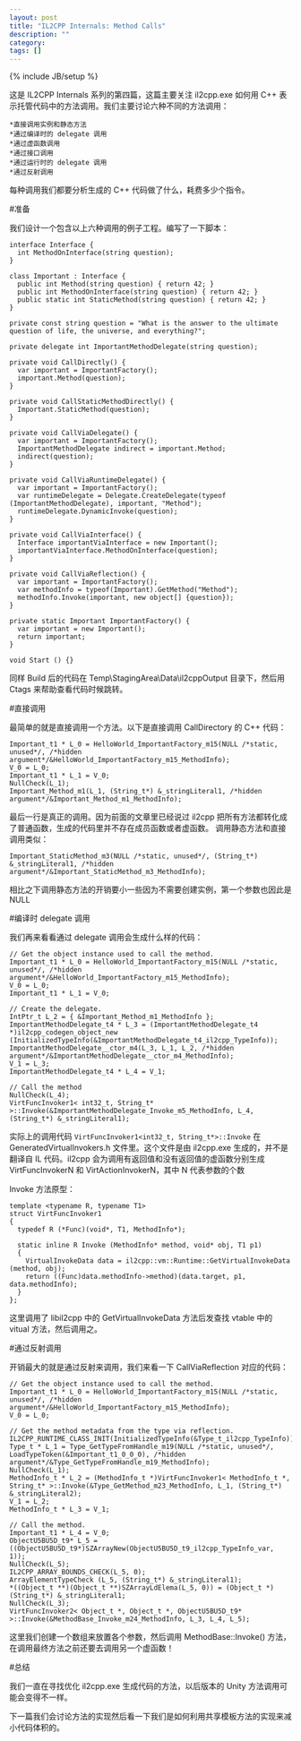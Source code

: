 ```yaml
---
layout: post
title: "IL2CPP Internals: Method Calls"
description: ""
category: 
tags: []
---
```

{% include JB/setup %}

这是 IL2CPP Internals 系列的第四篇，这篇主要关注 il2cpp.exe 如何用 C++ 表示托管代码中的方法调用。我们主要讨论六种不同的方法调用：

	*直接调用实例和静态方法
	*通过编译时的 delegate 调用
	*通过虚函数调用
	*通过接口调用
	*通过运行时的 delegate 调用
	*通过反射调用

每种调用我们都要分析生成的 C++ 代码做了什么，耗费多少个指令。

#准备

我们设计一个包含以上六种调用的例子工程。编写了一下脚本：

	interface Interface {
	  int MethodOnInterface(string question);
	}
	 
	class Important : Interface {
	  public int Method(string question) { return 42; }
	  public int MethodOnInterface(string question) { return 42; }
	  public static int StaticMethod(string question) { return 42; }
	}

	private const string question = "What is the answer to the ultimate question of life, the universe, and everything?";
	 
	private delegate int ImportantMethodDelegate(string question);

	private void CallDirectly() {
	  var important = ImportantFactory();
	  important.Method(question);
	}
	 
	private void CallStaticMethodDirectly() {
	  Important.StaticMethod(question);
	}
	 
	private void CallViaDelegate() {
	  var important = ImportantFactory();
	  ImportantMethodDelegate indirect = important.Method;
	  indirect(question);
	}
	 
	private void CallViaRuntimeDelegate() {
	  var important = ImportantFactory();
	  var runtimeDelegate = Delegate.CreateDelegate(typeof (ImportantMethodDelegate), important, "Method");
	  runtimeDelegate.DynamicInvoke(question);
	}
	 
	private void CallViaInterface() {
	  Interface importantViaInterface = new Important();
	  importantViaInterface.MethodOnInterface(question);
	}
	 
	private void CallViaReflection() {
	  var important = ImportantFactory();
	  var methodInfo = typeof(Important).GetMethod("Method");
	  methodInfo.Invoke(important, new object[] {question});
	}
	 
	private static Important ImportantFactory() {
	  var important = new Important();
	  return important;
	}
	 
	void Start () {}

同样 Build 后的代码在 Temp\StagingArea\Data\il2cppOutput 目录下，然后用 Ctags 来帮助查看代码时候跳转。

#直接调用

最简单的就是直接调用一个方法。以下是直接调用 CallDirectory 的 C++ 代码：

	Important_t1 * L_0 = HelloWorld_ImportantFactory_m15(NULL /*static, unused*/, /*hidden argument*/&HelloWorld_ImportantFactory_m15_MethodInfo);
	V_0 = L_0;
	Important_t1 * L_1 = V_0;
	NullCheck(L_1);
	Important_Method_m1(L_1, (String_t*) &_stringLiteral1, /*hidden argument*/&Important_Method_m1_MethodInfo);

最后一行是真正的调用。因为前面的文章里已经说过 il2cpp 把所有方法都转化成了普通函数，生成的代码里并不存在成员函数或者虚函数。
调用静态方法和直接调用类似：

	Important_StaticMethod_m3(NULL /*static, unused*/, (String_t*) &_stringLiteral1, /*hidden argument*/&Important_StaticMethod_m3_MethodInfo);

相比之下调用静态方法的开销要小一些因为不需要创建实例，第一个参数也因此是 NULL

#编译时 delegate 调用

我们再来看看通过 delegate 调用会生成什么样的代码：

	// Get the object instance used to call the method.
	Important_t1 * L_0 = HelloWorld_ImportantFactory_m15(NULL /*static, unused*/, /*hidden argument*/&HelloWorld_ImportantFactory_m15_MethodInfo);
	V_0 = L_0;
	Important_t1 * L_1 = V_0;
	 
	// Create the delegate.
	IntPtr_t L_2 = { &Important_Method_m1_MethodInfo };
	ImportantMethodDelegate_t4 * L_3 = (ImportantMethodDelegate_t4 *)il2cpp_codegen_object_new (InitializedTypeInfo(&ImportantMethodDelegate_t4_il2cpp_TypeInfo));
	ImportantMethodDelegate__ctor_m4(L_3, L_1, L_2, /*hidden argument*/&ImportantMethodDelegate__ctor_m4_MethodInfo);
	V_1 = L_3;
	ImportantMethodDelegate_t4 * L_4 = V_1;
	 
	// Call the method
	NullCheck(L_4);
	VirtFuncInvoker1< int32_t, String_t* >::Invoke(&ImportantMethodDelegate_Invoke_m5_MethodInfo, L_4, (String_t*) &_stringLiteral1);

实际上的调用代码 `VirtFuncInvoker1<int32_t, String_t*>::Invoke` 在 GeneratedVirtualInvokers.h 文件里。这个文件是由 il2cpp.exe 生成的，并不是翻译自 IL 代码。il2cpp 会为调用有返回值和没有返回值的虚函数分别生成 VirtFuncInvokerN 和 VirtActionInvokerN，其中 N 代表参数的个数

Invoke 方法原型：

	template <typename R, typename T1>
	struct VirtFuncInvoker1
	{
	  typedef R (*Func)(void*, T1, MethodInfo*);
	 
	  static inline R Invoke (MethodInfo* method, void* obj, T1 p1)
	  {
	    VirtualInvokeData data = il2cpp::vm::Runtime::GetVirtualInvokeData (method, obj);
	    return ((Func)data.methodInfo->method)(data.target, p1, data.methodInfo);
	  }
	};

这里调用了 libil2cpp 中的 GetVirtualInvokeData 方法后发查找 vtable 中的 vitual 方法，然后调用之。

#通过反射调用

开销最大的就是通过反射来调用，我们来看一下 CallViaReflection 对应的代码：

	// Get the object instance used to call the method.
	Important_t1 * L_0 = HelloWorld_ImportantFactory_m15(NULL /*static, unused*/, /*hidden argument*/&HelloWorld_ImportantFactory_m15_MethodInfo);
	V_0 = L_0;
	 
	// Get the method metadata from the type via reflection.
	IL2CPP_RUNTIME_CLASS_INIT(InitializedTypeInfo(&Type_t_il2cpp_TypeInfo));
	Type_t * L_1 = Type_GetTypeFromHandle_m19(NULL /*static, unused*/, LoadTypeToken(&Important_t1_0_0_0), /*hidden argument*/&Type_GetTypeFromHandle_m19_MethodInfo);
	NullCheck(L_1);
	MethodInfo_t * L_2 = (MethodInfo_t *)VirtFuncInvoker1< MethodInfo_t *, String_t* >::Invoke(&Type_GetMethod_m23_MethodInfo, L_1, (String_t*) &_stringLiteral2);
	V_1 = L_2;
	MethodInfo_t * L_3 = V_1;
	 
	// Call the method.
	Important_t1 * L_4 = V_0;
	ObjectU5BU5D_t9* L_5 = ((ObjectU5BU5D_t9*)SZArrayNew(ObjectU5BU5D_t9_il2cpp_TypeInfo_var, 1));
	NullCheck(L_5);
	IL2CPP_ARRAY_BOUNDS_CHECK(L_5, 0);
	ArrayElementTypeCheck (L_5, (String_t*) &_stringLiteral1);
	*((Object_t **)(Object_t **)SZArrayLdElema(L_5, 0)) = (Object_t *)(String_t*) &_stringLiteral1;
	NullCheck(L_3);
	VirtFuncInvoker2< Object_t *, Object_t *, ObjectU5BU5D_t9* >::Invoke(&MethodBase_Invoke_m24_MethodInfo, L_3, L_4, L_5);

这里我们创建一个数组来放置各个参数，然后调用 MethodBase::Invoke() 方法，在调用最终方法之前还要去调用另一个虚函数！

#总结

我们一直在寻找优化 il2cpp.exe 生成代码的方法，以后版本的 Unity 方法调用可能会变得不一样。

下一篇我们会讨论方法的实现然后看一下我们是如何利用共享模板方法的实现来减小代码体积的。